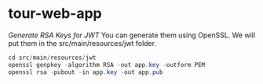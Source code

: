 # tour-web-app

*Generate RSA Keys for JWT*
You can generate them using OpenSSL. We will put them in the src/main/resources/jwt folder.

```java
cd src/main/resources/jwt
openssl genpkey -algorithm RSA -out app.key -outform PEM
openssl rsa -pubout -in app.key -out app.pub
```
